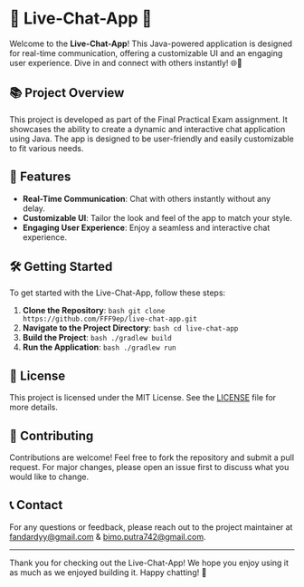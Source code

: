 # 🎉 Live-Chat-App 🎉

Welcome to the **Live-Chat-App**! This Java-powered application is designed for real-time communication, offering a customizable UI and an engaging user experience. Dive in and connect with others instantly! 🌐💬

## 📚 Project Overview

This project is developed as part of the Final Practical Exam assignment. It showcases the ability to create a dynamic and interactive chat application using Java. The app is designed to be user-friendly and easily customizable to fit various needs.

## 🚀 Features

- **Real-Time Communication**: Chat with others instantly without any delay.
- **Customizable UI**: Tailor the look and feel of the app to match your style.
- **Engaging User Experience**: Enjoy a seamless and interactive chat experience.

## 🛠️ Getting Started

To get started with the Live-Chat-App, follow these steps:

1. **Clone the Repository**:    ```bash
   git clone https://github.com/FFF9ep/live-chat-app.git   ```
2. **Navigate to the Project Directory**:   ```bash
   cd live-chat-app   ```
3. **Build the Project**:   ```bash
   ./gradlew build   ```
4. **Run the Application**:   ```bash
   ./gradlew run   ```

## 📄 License

This project is licensed under the MIT License. See the [LICENSE](LICENSE) file for more details.

## 🤝 Contributing

Contributions are welcome! Feel free to fork the repository and submit a pull request. For major changes, please open an issue first to discuss what you would like to change.

## 📞 Contact

For any questions or feedback, please reach out to the project maintainer at [fandardyy@gmail.com](mailto:fandardyy@gmail.com) & [bimo.putra742@gmail.com](mailto:bimo.putra742@gmail.com).

---

Thank you for checking out the Live-Chat-App! We hope you enjoy using it as much as we enjoyed building it. Happy chatting! 🎈
